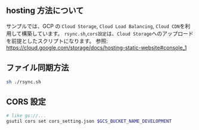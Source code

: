 ## hosting 方法について

サンプルでは、GCP の `Cloud Storage`, `Cloud Load Balancing`, `Cloud CDN`を利用して構築しています。
`rsync.sh`,`cors設定`は、`Cloud Storage`へのアップロードを前提としたスクリプトになります。
参照: https://cloud.google.com/storage/docs/hosting-static-website#console_1

## ファイル同期方法

```sh
sh ./rsync.sh
```

## CORS 設定

```sh
# like gs://...
gsutil cors set cors_setting.json $GCS_BUCKET_NAME_DEVELOPMENT
```
